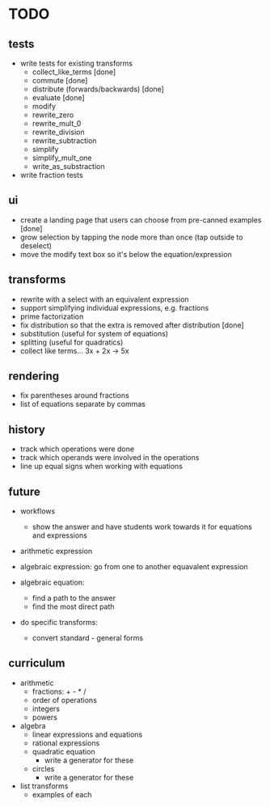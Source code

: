 # TODO #

## tests ##
- write tests for existing transforms
    - collect_like_terms [done]
    - commute [done]
    - distribute (forwards/backwards) [done]
    - evaluate [done]
    - modify
    - rewrite_zero
    - rewrite_mult_0
    - rewrite_division
    - rewrite_subtraction
    - simplify
    - simplify_mult_one
    - write_as_substraction
- write fraction tests

## ui ##
- create a landing page that users can choose from pre-canned examples [done]
- grow selection by tapping the node more than once (tap outside to deselect)
- move the modify text box so it's below the equation/expression

## transforms ##
- rewrite with a select with an equivalent expression
- support simplifying individual expressions, e.g. fractions
- prime factorization
- fix distribution so that the extra <mrow> is removed after distribution [done]
- substitution (useful for system of equations)
- splitting (useful for quadratics)
- collect like terms... 3x + 2x -> 5x

## rendering ##
- fix parentheses around fractions
- list of equations separate by commas

## history ##
- track which operations were done
- track which operands were involved in the operations
- line up equal signs when working with equations

## future ##
- workflows
    - show the answer and have students work towards it for equations and expressions

- arithmetic expression
- algebraic expression: go from one to another equavalent expression
- algebraic equation: 
    - find a path to the answer
    - find the most direct path
- do specific transforms:
    - convert standard - general forms

## curriculum ##
- arithmetic
    - fractions: + - * /
    - order of operations
    - integers
    - powers
- algebra
    - linear expressions and equations
    - rational expressions
    - quadratic equation
        - write a generator for these
    - circles
        - write a generator for these
- list transforms
    - examples of each
